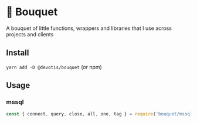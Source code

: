 # 💐 Bouquet

A bouquet of little functions, wrappers and libraries that I use across projects and clients

## Install

`yarn add -D @devotis/bouquet` (or npm)

## Usage

### mssql

```javascript
const { connect, query, close, all, one, tag } = require('bouquet/mssql');
```
